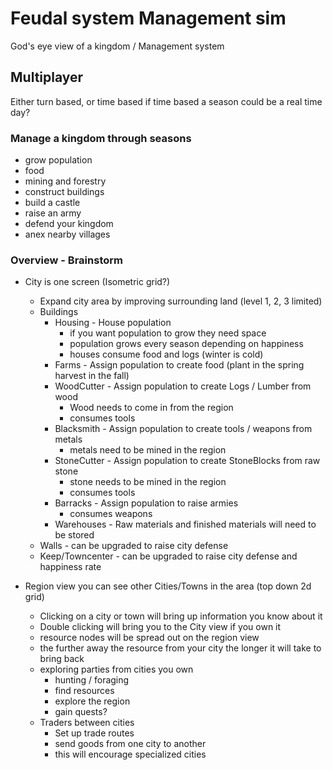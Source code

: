 # Feudal system Management sim
God's eye view of a kingdom / Management system

## Multiplayer
Either turn based, or time based
if time based a season could be a real time day?

### Manage a kingdom through seasons 
- grow population
- food
- mining and forestry
- construct buildings 
- build a castle
- raise an army
- defend your kingdom
- anex nearby villages

### Overview - Brainstorm
- City is one screen (Isometric grid?)
    - Expand city area by improving surrounding land (level 1, 2, 3 limited)
    - Buildings
        - Housing - House population
            - if you want population to grow they need space
            - population grows every season depending on happiness
            - houses consume food and logs (winter is cold)
        - Farms - Assign population to create food (plant in the spring harvest in the fall)
        - WoodCutter - Assign population to create Logs / Lumber from wood
            - Wood needs to come in from the region
            - consumes tools
        - Blacksmith - Assign population to create tools / weapons from metals
            -  metals need to be mined in the region
        - StoneCutter - Assign population to create StoneBlocks from raw stone
            - stone needs to be mined in the region
            - consumes tools
        - Barracks - Assign population to raise armies
            - consumes weapons
        - Warehouses - Raw materials and finished materials will need to be stored
    - Walls - can be upgraded to raise city defense
    - Keep/Towncenter - can be upgraded to raise city defense and happiness rate

- Region view you can see other Cities/Towns in the area (top down 2d grid)
    - Clicking on a city or town will bring up information you know about it
    - Double clicking will bring you to the City view if you own it
    - resource nodes will be spread out on the region view
    - the further away the resource from your city the longer it will take to bring back
    - exploring parties from cities you own
        - hunting / foraging
        - find resources
        - explore the region
        - gain quests?
    - Traders between cities
        - Set up trade routes
        - send goods from one city to another 
        - this will encourage specialized cities



